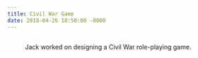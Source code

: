 ```yaml
---
title: Civil War Game
date: 2018-04-26 18:50:00 -0000
---
```


<figure><img src="/journal/images/civil-war.jpg" alt="" /><figcaption><p>Jack worked on designing a Civil War role-playing game.</p></figcaption></figure>